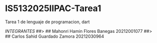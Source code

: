 # IS5132025IIPAC-Tarea1
Tarea 1 de lenguaje de programacion, dart

*INTEGRANTES*
##> ## Mahonri Hamin Flores Banegas 20212001077
##> ## Carlos Sahid Guardado Zamora 20212030964